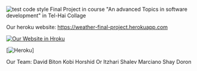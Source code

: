 ![test code style](https://github.com/shayd2110/weatherFinalProject/workflows/test%20code%20style/badge.svg)
Final Project in course "An advanced Topics in software development" in Tel-Hai Collage

Our heroku website: https://weather-final-project.herokuapp.com

[![Our Website in Hroku](https://www.herokucdn.com/deploy/button.svg)](https://weather-final-project.herokuapp.com)

[![Heroku](http://heroku-badge.herokuapp.com/?app=weather-final-project)]

Our Team:
David Biton
Kobi Horshid
Or Itzhari
Shalev Marciano
Shay Doron
